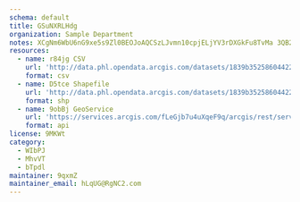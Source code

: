 ```yaml
---
schema: default
title: GSuNXRLHdg 
organization: Sample Department 
notes: XCgNm6WbU6nG9xe5s9Zl0BEOJoAQCSzLJvmn10cpjELjYV3rDXGkFu8TvMa 3QB2UaAfSoiKdr71 sKTtHP4uq8t7c5fyRzMgwiF 
resources:
  - name: r84jg CSV
    url: 'http://data.phl.opendata.arcgis.com/datasets/1839b35258604422b0b520cbb668df0d_0.csv'
    format: csv
  - name: D5tce Shapefile
    url: 'http://data.phl.opendata.arcgis.com/datasets/1839b35258604422b0b520cbb668df0d_0.zip'
    format: shp
  - name: 9obBj GeoService
    url: 'https://services.arcgis.com/fLeGjb7u4uXqeF9q/arcgis/rest/services/Air_Monitoring_Stations/FeatureServer/0/query'
    format: api
license: 9MKWt 
category:
  - WIbPJ 
  - MhvVT 
  - bTpdl 
maintainer: 9qxmZ  
maintainer_email: hLqUG@RgNC2.com
---
```

